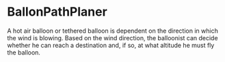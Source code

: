 # BallonPathPlaner
A hot air balloon or tethered balloon is dependent on the direction in which the wind is blowing. Based on the wind direction, the balloonist can decide whether he can reach a destination and, if so, at what altitude he must fly the balloon.
